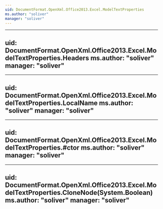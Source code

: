 ```yaml
---
uid: DocumentFormat.OpenXml.Office2013.Excel.ModelTextProperties
ms.author: "soliver"
manager: "soliver"
---
```


---
uid: DocumentFormat.OpenXml.Office2013.Excel.ModelTextProperties.Headers
ms.author: "soliver"
manager: "soliver"
---

---
uid: DocumentFormat.OpenXml.Office2013.Excel.ModelTextProperties.LocalName
ms.author: "soliver"
manager: "soliver"
---

---
uid: DocumentFormat.OpenXml.Office2013.Excel.ModelTextProperties.#ctor
ms.author: "soliver"
manager: "soliver"
---

---
uid: DocumentFormat.OpenXml.Office2013.Excel.ModelTextProperties.CloneNode(System.Boolean)
ms.author: "soliver"
manager: "soliver"
---
